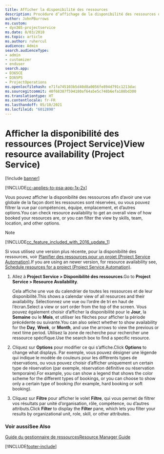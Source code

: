 ```yaml
---
title: Afficher la disponibilité des ressources
description: Procédure d’affichage de la disponibilité des ressources dans Project Service
author: JohnPBurrows
ms.custom:
- dyn365-projectservice
ms.date: 8/03/2018
ms.topic: article
ms.author: ruhercul
audience: Admin
search.audienceType:
- admin
- customizer
- enduser
search.app:
- D365CE
- D365PS
- ProjectOperations
ms.openlocfilehash: e71fa745103b5d40d8a0056fe894d791c1213dac
ms.sourcegitcommit: 40f68387f594180af64a5e5c748b6efa188bd300
ms.translationtype: HT
ms.contentlocale: fr-FR
ms.lasthandoff: 05/10/2021
ms.locfileid: "6012898"
---
```

# <a name="view-resource-availability-project-service"></a><span data-ttu-id="d24eb-103">Afficher la disponibilité des ressources (Project Service)</span><span class="sxs-lookup"><span data-stu-id="d24eb-103">View resource availability (Project Service)</span></span>

[!include [banner](../includes/psa-now-project-operations.md)]

[!INCLUDE[cc-applies-to-psa-app-1x-2x](../includes/cc-applies-to-psa-app-1x-2x.md)]

<span data-ttu-id="d24eb-104">Vous pouvez afficher la disponibilité des ressources afin d’avoir une vue globale de la façon dont les ressources sont réservées, ou vous pouvez filtrer la vue par compétences, équipe, emplacement, et d’autres options.</span><span class="sxs-lookup"><span data-stu-id="d24eb-104">You can check resource availability to get an overall view of how booked your resources are, or you can filter the view by skills, team, location, and other options.</span></span>  
  
> [!NOTE]
> [!INCLUDE[cc_feature_included_with_2016_update_1](../includes/cc-feature-included-with-2016-update-1.md)]  
> 
>  <span data-ttu-id="d24eb-105">Si vous utilisez une version plus récente, pour la disponibilité des ressources, voir [Planifier des ressources pour un projet (Project Service Automation)](../psa/schedule-resources-project.md).</span><span class="sxs-lookup"><span data-stu-id="d24eb-105">If you are using an newer version, for resource availability see, [Schedule resources for a project (Project Service Automation)](../psa/schedule-resources-project.md).</span></span>  

1. <span data-ttu-id="d24eb-106">Allez à **Project Service > Disponibilité des ressources**.</span><span class="sxs-lookup"><span data-stu-id="d24eb-106">Go to **Project Service > Resource Availability**.</span></span>  

    <span data-ttu-id="d24eb-107">Cela affiche une vue du calendrier de toutes les ressources et de leur disponibilité.</span><span class="sxs-lookup"><span data-stu-id="d24eb-107">This shows a calendar view of all resources and their availability.</span></span> <span data-ttu-id="d24eb-108">Sélectionnez une vue ou l’ordre de tri en haut de l’écran.</span><span class="sxs-lookup"><span data-stu-id="d24eb-108">Select a view or sort order from the top of the screen.</span></span> <span data-ttu-id="d24eb-109">Vous pouvez également choisir d’afficher la disponibilité pour le **Jour**, la **Semaine** ou le **Mois**, et utiliser les flèches pour afficher la période précédente ou suivante.</span><span class="sxs-lookup"><span data-stu-id="d24eb-109">You can also select whether to show availability for the **Day**, **Week**, or **Month**, and use the arrows to view the previous or next time period.</span></span> <span data-ttu-id="d24eb-110">Utilisez la zone de recherche pour rechercher une ressource spécifique.</span><span class="sxs-lookup"><span data-stu-id="d24eb-110">Use the search box to find a specific resource.</span></span>  

2. <span data-ttu-id="d24eb-111">Cliquez sur **Options** pour modifier ce qui s’affiche.</span><span class="sxs-lookup"><span data-stu-id="d24eb-111">Click **Options** to change what displays.</span></span> <span data-ttu-id="d24eb-112">Par exemple, vous pouvez désigner une légende qui indique le modèle de couleurs pour les différents types de réservations, ou vous pouvez choisir d’afficher uniquement un certain type de réservation (par exemple, réservation définitive ou réservation temporaire).</span><span class="sxs-lookup"><span data-stu-id="d24eb-112">For example, you can show a legend that shows the color scheme for the different types of bookings, or you can choose to show only a certain type of booking (for example, hard booking or soft booking).</span></span>  

3. <span data-ttu-id="d24eb-113">Cliquez sur **Filtre** pour afficher le volet **Filtre**, qui vous permet de filtrer vos résultats par unité d’organisation, rôle, compétence, ou d’autres attributs.</span><span class="sxs-lookup"><span data-stu-id="d24eb-113">Click **Filter** to display the **Filter** pane, which lets you filter your results by organizational unit, role, skill, or other attributes.</span></span>  

### <a name="see-also"></a><span data-ttu-id="d24eb-114">Voir aussi</span><span class="sxs-lookup"><span data-stu-id="d24eb-114">See Also</span></span>  
 [<span data-ttu-id="d24eb-115">Guide du gestionnaire de ressources</span><span class="sxs-lookup"><span data-stu-id="d24eb-115">Resource Manager Guide</span></span>](../psa/resource-manager-guide.md)


[!INCLUDE[footer-include](../includes/footer-banner.md)]